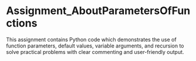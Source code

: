 # Assignment_AboutParametersOfFunctions

This assignment contains Python code which demonstrates the use of function parameters, default values, variable arguments, and recursion to solve practical problems with clear commenting and user-friendly output.